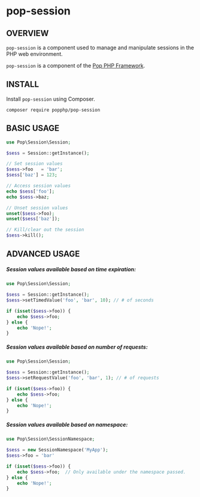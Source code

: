 pop-session
===========

OVERVIEW
--------
`pop-session` is a component used to manage and manipulate sessions in the PHP
web environment.

`pop-session` is a component of the [Pop PHP Framework](http://www.popphp.org/).

INSTALL
-------

Install `pop-session` using Composer.

    composer require popphp/pop-session

BASIC USAGE
-----------

```php
use Pop\Session\Session;

$sess = Session::getInstance();

// Set session values
$sess->foo   = 'bar';
$sess['baz'] = 123;

// Access session values
echo $sess['foo'];
echo $sess->baz;

// Unset session values
unset($sess->foo);
unset($sess['baz']);

// Kill/clear out the session
$sess->kill();
```

ADVANCED USAGE
--------------

##### Session values available based on time expiration:

```php
use Pop\Session\Session;

$sess = Session::getInstance();
$sess->setTimedValue('foo', 'bar', 10); // # of seconds

if (isset($sess->foo)) {
    echo $sess->foo;
} else {
    echo 'Nope!';
}
```

##### Session values available based on number of requests:

```php
use Pop\Session\Session;

$sess = Session::getInstance();
$sess->setRequestValue('foo', 'bar', 1); // # of requests

if (isset($sess->foo)) {
    echo $sess->foo;
} else {
    echo 'Nope!';
}
```

##### Session values available based on namespace:

```php
use Pop\Session\SessionNamespace;

$sess = new SessionNamespace('MyApp');
$sess->foo = 'bar'

if (isset($sess->foo)) {
    echo $sess->foo;  // Only available under the namespace passed.
} else {
    echo 'Nope!';
}
```
